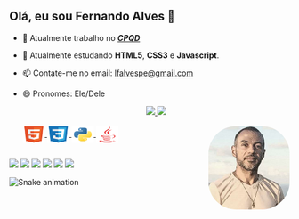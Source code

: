 ## Olá, eu sou Fernando Alves 👋


- 🔭 Atualmente trabalho no <a href="https://www.cpqd.com.br"><strong><em>CPQD</em></strong></a>
- 🌱 Atualmente estudando <strong>HTML5</strong>, <strong>CSS3</strong> e <strong>Javascript</strong>.
- 📫 Contate-me no email: lfalvespe@gmail.com
- 😄 Pronomes: Ele/Dele

  <div align="center">
  <a href="https://github.com/lfalvespe">
  <img height="180em" src="https://github-readme-stats.vercel.app/api?username=lfalvespe&show_icons=true&theme=dracula&include_all_commits=true&count_private=true"/>
  <img height="180em" src="https://github-readme-stats.vercel.app/api/top-langs/?username=lfalvespe&layout=compact&langs_count=7&theme=dracula"/>
    </div>
  
  <div style="display: inline_block"><br>
  <img align="center" alt="lfalvespe-HTML" height="30" width="40" src="https://raw.githubusercontent.com/devicons/devicon/master/icons/html5/html5-original.svg">
  <img align="center" alt="lfalvespe-CSS" height="30" width="40" src="https://raw.githubusercontent.com/devicons/devicon/master/icons/css3/css3-original.svg">
  <img align="center" alt="lfalvespe-Python" height="30" width="40" src="https://raw.githubusercontent.com/devicons/devicon/master/icons/python/python-original.svg">
    <img align="center" alt="lfalvespe-Js" height="30" width="40" src="https://raw.githubusercontent.com/devicons/devicon/master/icons/java/java-plain.svg">
  <img align="right" alt="lfalvespe-pic" height="150" style="border-radius:50px;" src="https://github.com/lfalvespe/lfalvespe/blob/main/cartoon.png">
</div>
  
  ##
 
<div> 
  <a href="https://www.youtube.com/c/Comunica%C3%A7%C3%A3oCPqD" target="_blank"><img src="https://img.shields.io/badge/YouTube-FF0000?style=for-the-badge&logo=youtube&logoColor=white" target="_blank"></a>
  <a href="https://instagram.com/fernandoalveseu" target="_blank"><img src="https://img.shields.io/badge/-Instagram-%23E4405F?style=for-the-badge&logo=instagram&logoColor=white" target="_blank"></a>
 	<a href="https://www.twitch.tv/lfalvespe" target="_blank"><img src="https://img.shields.io/badge/Twitch-9146FF?style=for-the-badge&logo=twitch&logoColor=white" target="_blank"></a>
 <a href="https://discord.com" target="_blank"><img src="https://img.shields.io/badge/Discord-7289DA?style=for-the-badge&logo=discord&logoColor=white" target="_blank"></a> 
  <a href = "mailto:lfalvespe@gmail.com"><img src="https://img.shields.io/badge/-Gmail-%23333?style=for-the-badge&logo=gmail&logoColor=white" target="_blank"></a>
  <a href="https://www.linkedin.com/in/fernando-alves-6a410323b" target="_blank"><img src="https://img.shields.io/badge/-LinkedIn-%230077B5?style=for-the-badge&logo=linkedin&logoColor=white" target="_blank"></a> 
 
  ![Snake animation](https://github.com/lfalvespe/lfalvespe/blob/output/github-contribution-grid-snake.svg)
 
</div>
  

  

